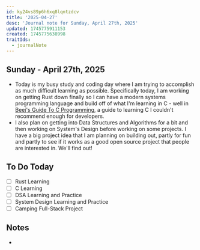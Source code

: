 ```yaml
---
id: ky24vs89p6h6xq8lqntzdcv
title: '2025-04-27'
desc: 'Journal note for Sunday, April 27th, 2025'
updated: 1745775911153
created: 1745775638998
traitIds:
  - journalNote
---
```


## Sunday - April 27th, 2025

- Today is my busy study and coding day where I am trying to accomplish as much difficult learning as possible. Specifically today, I am working on getting Rust down finally so I can have a modern systems programming language and build off of what I'm learning in C - well in [Beej's Guide To C Programming](https://beej.us/guide/bgc/), a guide to learning C I couldn't recommend enough for developers.
- I also plan on getting into Data Structures and Algorithms for a bit and then working on System's Design before working on some projects. I have a big project idea that I am planning on building out, partly for fun and partly to see if it works as a good open source project that people are interested in. We'll find out!

## To Do Today

- [ ] Rust Learning
- [ ] C Learning
- [ ] DSA Learning and Practice
- [ ] System Design Learning and Practice
- [ ] Camping Full-Stack Project

## Notes

- 